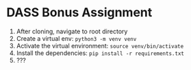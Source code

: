 # DASS Bonus Assignment

1. After cloning, navigate to root directory
2. Create a virtual env: `python3 -m venv venv`
3. Activate the virtual environment: `source venv/bin/activate`
4. Install the dependencies: `pip install -r requirements.txt`
5. ???
